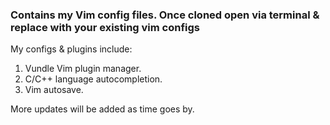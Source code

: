 ### Contains my Vim config files. Once cloned open via terminal & replace with your existing vim configs

My configs & plugins include:

1. Vundle Vim plugin manager. 
1. C/C++ language autocompletion.
2. Vim autosave.

More updates will be added as time goes by.

